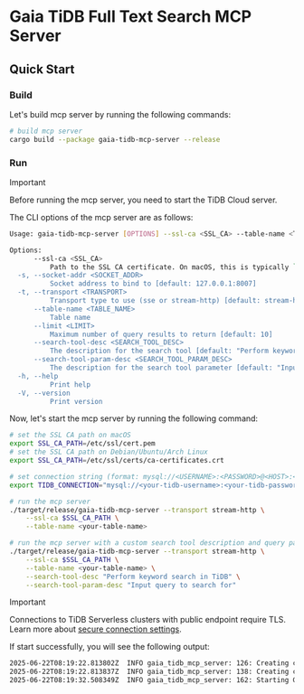 # Gaia TiDB Full Text Search MCP Server

## Quick Start

### Build

Let's build mcp server by running the following commands:

```bash
# build mcp server
cargo build --package gaia-tidb-mcp-server --release

```

### Run

> [!IMPORTANT]
>
> Before running the mcp server, you need to start the TiDB Cloud server.

The CLI options of the mcp server are as follows:

```bash
Usage: gaia-tidb-mcp-server [OPTIONS] --ssl-ca <SSL_CA> --table-name <TABLE_NAME>

Options:
      --ssl-ca <SSL_CA>
          Path to the SSL CA certificate. On macOS, this is typically `/etc/ssl/cert.pem`. On Debian/Ubuntu/Arch Linux, it's typically `/etc/ssl/certs/ca-certificates.crt`
  -s, --socket-addr <SOCKET_ADDR>
          Socket address to bind to [default: 127.0.0.1:8007]
  -t, --transport <TRANSPORT>
          Transport type to use (sse or stream-http) [default: stream-http] [possible values: sse, stream-http]
      --table-name <TABLE_NAME>
          Table name
      --limit <LIMIT>
          Maximum number of query results to return [default: 10]
      --search-tool-desc <SEARCH_TOOL_DESC>
          The description for the search tool [default: "Perform keyword search in TiDB"]
      --search-tool-param-desc <SEARCH_TOOL_PARAM_DESC>
          The description for the search tool parameter [default: "Input query to search for"]
  -h, --help
          Print help
  -V, --version
          Print version
```

Now, let's start the mcp server by running the following command:

```bash
# set the SSL CA path on macOS
export SSL_CA_PATH=/etc/ssl/cert.pem
# set the SSL CA path on Debian/Ubuntu/Arch Linux
export SSL_CA_PATH=/etc/ssl/certs/ca-certificates.crt

# set connection string (format: mysql://<USERNAME>:<PASSWORD>@<HOST>:<PORT>/<DATABASE>)
export TIDB_CONNECTION="mysql://<your-tidb-username>:<your-tidb-password>@<your-tidb-host>:<your-tidb-port>/<your-tidb-database>"

# run the mcp server
./target/release/gaia-tidb-mcp-server --transport stream-http \
    --ssl-ca $SSL_CA_PATH \
    --table-name <your-table-name>

# run the mcp server with a custom search tool description and query parameter description
./target/release/gaia-tidb-mcp-server --transport stream-http \
    --ssl-ca $SSL_CA_PATH \
    --table-name <your-table-name> \
    --search-tool-desc "Perform keyword search in TiDB" \
    --search-tool-param-desc "Input query to search for"
```

> [!IMPORTANT]
> Connections to TiDB Serverless clusters with public endpoint require TLS. Learn more about [secure connection settings](https://docs.pingcap.com/tidbcloud/secure-connections-to-serverless-clusters/).

If start successfully, you will see the following output:

```bash
2025-06-22T08:19:22.813802Z  INFO gaia_tidb_mcp_server: 126: Creating connection options for TiDB Cloud...
2025-06-22T08:19:22.813837Z  INFO gaia_tidb_mcp_server: 138: Creating connection pool...
2025-06-22T08:19:32.508349Z  INFO gaia_tidb_mcp_server: 162: Starting Gaia TiDB MCP server on 127.0.0.1:8007
```
